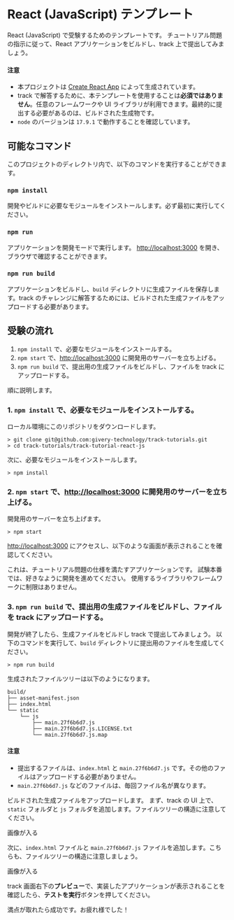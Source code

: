 # React (JavaScript) テンプレート
React (JavaScript) で受験するためのテンプレートです。
チュートリアル問題の指示に従って、React アプリケーションをビルドし、track 上で提出してみましょう。

#### **注意**
- 本プロジェクトは [Create React App](https://github.com/facebook/create-react-app) によって生成されています。
- track で解答するために、本テンプレートを使用することは**必須ではありません**。任意のフレームワークや UI ライブラリが利用できます。最終的に提出する必要があるのは、ビルドされた生成物です。
- `node` のバージョンは `17.9.1` で動作することを確認しています。

## 可能なコマンド
このプロジェクトのディレクトリ内で、以下のコマンドを実行することができます。

### `npm install`
開発やビルドに必要なモジュールをインストールします。必ず最初に実行してください。

### `npm run`
アプリケーションを開発モードで実行します。
[http://localhost:3000](http://localhost:3000) を開き、ブラウザで確認することができます。

### `npm run build`
アプリケーションをビルドし、`build` ディレクトリに生成ファイルを保存します。track のチャレンジに解答するためには、ビルドされた生成ファイルをアップロードする必要があります。

## 受験の流れ
1. `npm install` で、必要なモジュールをインストールする。
2. `npm start` で、[http://localhost:3000](http://localhost:3000) に開発用のサーバーを立ち上げる。
3. `npm run build` で、提出用の生成ファイルをビルドし、ファイルを track にアップロードする。

順に説明します。

### 1. `npm install` で、必要なモジュールをインストールする。 
ローカル環境にこのリポジトリをダウンロードします。
```
> git clone git@github.com:givery-technology/track-tutorials.git
> cd track-tutorials/track-tutorial-react-js
```

次に、必要なモジュールをインストールします。
```
> npm install
```

### 2. `npm start` で、[http://localhost:3000](http://localhost:3000) に開発用のサーバーを立ち上げる。
開発用のサーバーを立ち上げます。
```
> npm start
```
[http://localhost:3000](http://localhost:3000) にアクセスし、以下のような画面が表示されることを確認してください。

これは、チュートリアル問題の仕様を満たすアプリケーションです。 試験本番では、好きなように開発を進めてください。
使用するライブラリやフレームワークに制限はありません。

### 3. `npm run build` で、提出用の生成ファイルをビルドし、ファイルを track にアップロードする。
開発が終了したら、生成ファイルをビルドし track で提出してみましょう。
以下のコマンドを実行して、`build` ディレクトリに提出用のファイルを生成してください。
```
> npm run build
```
生成されたファイルツリーは以下のようになります。

```
build/
├── asset-manifest.json
├── index.html
└── static
    └── js
        ├── main.27f6b6d7.js
        ├── main.27f6b6d7.js.LICENSE.txt
        └── main.27f6b6d7.js.map
```

#### **注意**
- 提出するファイルは、`index.html` と `main.27f6b6d7.js` です。その他のファイルはアップロードする必要がありません。
- `main.27f6b6d7.js` などのファイルは、毎回ファイル名が異なります。

ビルドされた生成ファイルをアップロードします。
まず、track の UI 上で、`static` フォルダと `js` フォルダを追加します。ファイルツリーの構造に注意してください。

画像が入る

次に、`index.html` ファイルと `main.27f6b6d7.js` ファイルを追加します。こちらも、ファイルツリーの構造に注意しましょう。

画像が入る

track 画面右下の**プレビュー**で、実装したアプリケーションが表示されることを確認したら、**テストを実行**ボタンを押してください。

満点が取れたら成功です。お疲れ様でした！